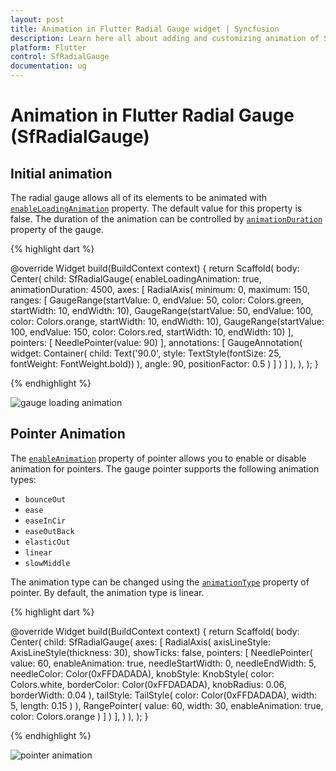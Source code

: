 ```yaml
---
layout: post
title: Animation in Flutter Radial Gauge widget | Syncfusion
description: Learn here all about adding and customizing animation of Syncfusion Flutter Radial Gauge (SfRadialGauge) widget and more.
platform: Flutter
control: SfRadialGauge
documentation: ug
---
```


# Animation in Flutter Radial Gauge (SfRadialGauge)

## Initial animation

The radial gauge allows all of its elements to be animated with [`enableLoadingAnimation`](https://pub.dev/documentation/syncfusion_flutter_gauges/latest/gauges/SfRadialGauge/enableLoadingAnimation.html) property. The default value for this property is false. The duration of the animation can be controlled by [`animationDuration`](https://pub.dev/documentation/syncfusion_flutter_gauges/latest/gauges/SfRadialGauge/animationDuration.html) property of the gauge.

{% highlight dart %}

  @override
  Widget build(BuildContext context) {
    return Scaffold(
      body: Center(
        child: SfRadialGauge(
          enableLoadingAnimation: true, 
          animationDuration: 4500,
          axes: <RadialAxis>[
            RadialAxis(
              minimum: 0,
              maximum: 150,
              ranges: <GaugeRange>[
                GaugeRange(startValue: 0, endValue: 50, color: Colors.green, startWidth: 10, endWidth: 10),
                GaugeRange(startValue: 50, endValue: 100, color: Colors.orange, startWidth: 10, endWidth: 10),
                GaugeRange(startValue: 100, endValue: 150, color: Colors.red, startWidth: 10, endWidth: 10)
              ],
              pointers: <GaugePointer>[
                NeedlePointer(value: 90)
              ],
              annotations: <GaugeAnnotation>[
                GaugeAnnotation(
                  widget: Container(
                    child: Text('90.0', style: TextStyle(fontSize: 25, fontWeight: FontWeight.bold))
                  ),
                  angle: 90,
                  positionFactor: 0.5
                )
              ]
            )
          ]
        ),
      ),
    );
  }

{% endhighlight %}

![gauge loading animation](images/animation/initial_Animation.gif)

## Pointer Animation

The [`enableAnimation`](https://pub.dev/documentation/syncfusion_flutter_gauges/latest/gauges/GaugePointer/enableAnimation.html) property of pointer allows you to enable or disable animation for pointers. The gauge pointer supports the following animation types:

* `bounceOut`
* `ease`
* `easeInCir`
* `easeOutBack`
* `elasticOut`
* `linear`
* `slowMiddle`

The animation type can be changed using the [`animationType`](https://pub.dev/documentation/syncfusion_flutter_gauges/latest/gauges/GaugePointer/animationType.html) property of pointer. By default, the animation type is linear.

{% highlight dart %}

  @override
  Widget build(BuildContext context) {
    return Scaffold(
      body: Center(
        child: SfRadialGauge(
          axes: <RadialAxis>[
            RadialAxis(
              axisLineStyle: AxisLineStyle(thickness: 30), 
              showTicks: false,
              pointers: <GaugePointer>[
                NeedlePointer(
                  value: 60, 
                  enableAnimation: true,
                  needleStartWidth: 0,
                  needleEndWidth: 5, 
                  needleColor: Color(0xFFDADADA),
                  knobStyle: KnobStyle(
                    color: Colors.white, 
                    borderColor: Color(0xFFDADADA),
                    knobRadius: 0.06,
                    borderWidth: 0.04
                  ),
                  tailStyle: TailStyle(
                    color: Color(0xFFDADADA), 
                    width: 5,
                    length: 0.15
                  )
                ),
                RangePointer(
                  value: 60, 
                  width: 30, 
                  enableAnimation: true, 
                  color: Colors.orange
                )
              ]
            )
          ],
        )
      ),
    );
  }

{% endhighlight %}

![pointer animation](images/animation/animation.gif)